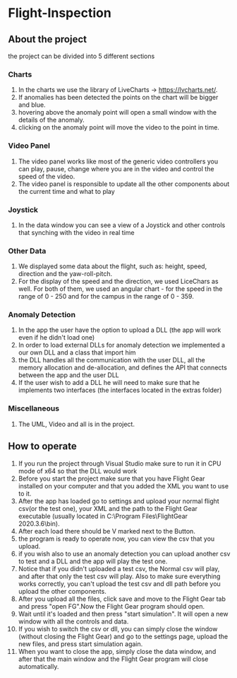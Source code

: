 # Flight-Inspection

## About the project
the project can be divided into 5 different sections

### Charts
1. In the charts we use the library of LiveCharts -> https://lvcharts.net/.
2. If anomalies has been detected the points on the chart will be bigger and blue.
3. hovering above the anomaly point will open a small window with the details of the anomaly.
4. clicking on the anomaly point will move the video to the point in time.

### Video Panel
1. The video panel works like most of the generic video controllers you can play, pause, change where you are in the video and control the speed of the video.
2. The video panel is responsible to update all the other components about the current time and what to play

### Joystick
1. In the data window you can see a view of a Joystick and other controls that synching with the video in real time

### Other Data
1. We displayed some data about the flight, such as: height, speed, direction and the yaw-roll-pitch.
2. For the display of the speed and the direction, we used LiceChars as well.
For both of them, we used an angular chart - for the speed in the range of 0 - 250 and for the campus in the range of 0 - 359. 

### Anomaly Detection
1. In the app the user have the option to upload a DLL (the app will work even if he didn't load one)
2. In order to load external DLLs for anomaly detection we implemented a our own DLL and a class that import him
3. the DLL handles all the communication with the user DLL, all the memory allocation and de-allocation, and defines the API that connects between the app and the user DLL
4. If the user wish to add a DLL he will need to make sure that he implements two interfaces (the interfaces located in the extras folder)

### Miscellaneous
1. The UML, Video and all  is in the project.

## How to operate
1. If you run the project through Visual Studio make sure to run it in CPU mode of x64 so that the DLL would work
2. Before you start the project make sure that you have Flight Gear installed on your computer and that you added the XML you want to use to it.
3. After the app has loaded go to settings and upload your normal flight csv(or the test one), your XML and the path to the Flight Gear executable (usually located in C:\Program Files\FlightGear 2020.3.6\bin).
4. After each load there should be V marked next to the Button.
5. the program is ready to operate now, you can view the csv that you upload.
6. if you wish also to use an anomaly detection you can upload another csv to test and a DLL and the app will play the test one.
7. Notice that if you didn't uploaded a test csv, the Normal csv will play, and after that only the test csv will play. Also to make sure everything works correctly, you can't upload the test csv and dll path before you upload the other components.
8. After you upload all the files, click save and move to the Flight Gear tab and press "open FG".Now the Flight Gear program should open. 
9. Wait until it's loaded and then press "start simulation". It will open a new window with all the controls and data.
10. If you wish to switch the csv or dll, you can simply close the window (without closing the Flight Gear) and go to the settings page, upload the new files, and press start simulation again.
11. When you want to close the app, simply close the data window, and after that the main window and the Flight Gear program will close automatically.

